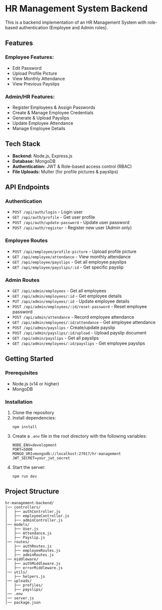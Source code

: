 # HR Management System Backend

This is a backend implementation of an HR Management System with role-based authentication (Employee and Admin roles).

## Features

### Employee Features:
- Edit Password
- Upload Profile Picture
- View Monthly Attendance
- View Previous Payslips

### Admin/HR Features:
- Register Employees & Assign Passwords
- Create & Manage Employee Credentials
- Generate & Upload Payslips
- Update Employee Attendance
- Manage Employee Details

## Tech Stack

- **Backend:** Node.js, Express.js
- **Database:** MongoDB
- **Authentication:** JWT & Role-based access control (RBAC)
- **File Uploads:** Multer (for profile pictures & payslips)

## API Endpoints

### Authentication
- `POST /api/auth/login` - Login user
- `GET /api/auth/profile` - Get user profile
- `POST /api/auth/update-password` - Update user password
- `POST /api/auth/register` - Register new user (Admin only)

### Employee Routes
- `POST /api/employee/profile-picture` - Upload profile picture
- `GET /api/employee/attendance` - View monthly attendance
- `GET /api/employee/payslips` - Get all employee payslips
- `GET /api/employee/payslips/:id` - Get specific payslip

### Admin Routes
- `GET /api/admin/employees` - Get all employees
- `GET /api/admin/employees/:id` - Get employee details
- `PUT /api/admin/employees/:id` - Update employee details
- `POST /api/admin/employees/:id/reset-password` - Reset employee password
- `POST /api/admin/attendance` - Record employee attendance
- `GET /api/admin/employees/:id/attendance` - Get employee attendance
- `POST /api/admin/payslips` - Create/update payslip
- `POST /api/admin/payslips/:id/upload` - Upload payslip document
- `GET /api/admin/payslips` - Get all payslips
- `GET /api/admin/employees/:id/payslips` - Get employee payslips

## Getting Started

### Prerequisites
- Node.js (v14 or higher)
- MongoDB

### Installation

1. Clone the repository
2. Install dependencies:
   ```
   npm install
   ```
3. Create a `.env` file in the root directory with the following variables:
   ```
   NODE_ENV=development
   PORT=5000
   MONGO_URI=mongodb://localhost:27017/hr-management
   JWT_SECRET=your_jwt_secret
   ```
4. Start the server:
   ```
   npm run dev
   ```

## Project Structure

```
hr-management-backend/
│── controllers/
│   ├── authController.js
│   ├── employeeController.js
│   ├── adminController.js
│── models/
│   ├── User.js
│   ├── Attendance.js
│   ├── Payslip.js
│── routes/
│   ├── authRoutes.js
│   ├── employeeRoutes.js
│   ├── adminRoutes.js
│── middleware/
│   ├── authMiddleware.js
│   ├── errorMiddleware.js
│── utils/
│   ├── helpers.js
│── uploads/
│   ├── profiles/
│   ├── payslips/
│── .env
│── server.js
│── package.json
```